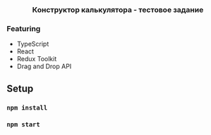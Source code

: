 <h3 align="center">Конструктор калькулятора - тестовое задание</h3>

### Featuring

- TypeScript
- React
- Redux Toolkit
- Drag and Drop API

## Setup

### `npm install`

### `npm start`
